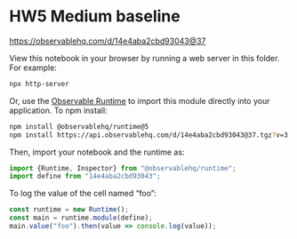# HW5 Medium baseline

https://observablehq.com/d/14e4aba2cbd93043@37

View this notebook in your browser by running a web server in this folder. For
example:

~~~sh
npx http-server
~~~

Or, use the [Observable Runtime](https://github.com/observablehq/runtime) to
import this module directly into your application. To npm install:

~~~sh
npm install @observablehq/runtime@5
npm install https://api.observablehq.com/d/14e4aba2cbd93043@37.tgz?v=3
~~~

Then, import your notebook and the runtime as:

~~~js
import {Runtime, Inspector} from "@observablehq/runtime";
import define from "14e4aba2cbd93043";
~~~

To log the value of the cell named “foo”:

~~~js
const runtime = new Runtime();
const main = runtime.module(define);
main.value("foo").then(value => console.log(value));
~~~
